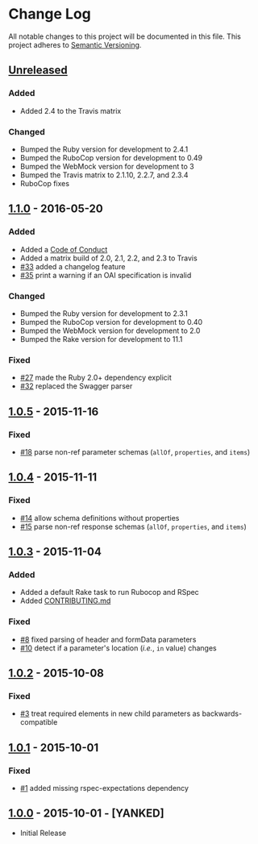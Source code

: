 # Change Log

All notable changes to this project will be documented in this file.
This project adheres to [Semantic Versioning](http://semver.org/).

## [Unreleased]

### Added

* Added 2.4 to the Travis matrix

### Changed

* Bumped the Ruby version for development to 2.4.1
* Bumped the RuboCop version for development to 0.49
* Bumped the WebMock version for development to 3
* Bumped the Travis matrix to 2.1.10, 2.2.7, and 2.3.4
* RuboCop fixes

## [1.1.0] - 2016-05-20

### Added

* Added a [Code of Conduct](CODE_OF_CONDUCT.md)
* Added a matrix build of 2.0, 2.1, 2.2, and 2.3 to Travis
* [#33](https://github.com/civisanalytics/swagger-diff/pull/33)
  added a changelog feature
* [#35](https://github.com/civisanalytics/swagger-diff/pull/35)
  print a warning if an OAI specification is invalid

### Changed

* Bumped the Ruby version for development to 2.3.1
* Bumped the RuboCop version for development to 0.40
* Bumped the WebMock version for development to 2.0
* Bumped the Rake version for development to 11.1

### Fixed

* [#27](https://github.com/civisanalytics/swagger-diff/pull/27)
  made the Ruby 2.0+ dependency explicit
* [#32](https://github.com/civisanalytics/swagger-diff/pull/32)
  replaced the Swagger parser

## [1.0.5] - 2015-11-16

### Fixed

* [#18](https://github.com/civisanalytics/swagger-diff/pull/18)
  parse non-ref parameter schemas (`allOf`, `properties`, and `items`)

## [1.0.4] - 2015-11-11

### Fixed

* [#14](https://github.com/civisanalytics/swagger-diff/pull/14)
  allow schema definitions without properties
* [#15](https://github.com/civisanalytics/swagger-diff/pull/15)
  parse non-ref response schemas (`allOf`, `properties`, and `items`)

## [1.0.3] - 2015-11-04

### Added

* Added a default Rake task to run Rubocop and RSpec
* Added [CONTRIBUTING.md](CONTRIBUTING.md)

### Fixed

* [#8](https://github.com/civisanalytics/swagger-diff/pull/8)
  fixed parsing of header and formData parameters
* [#10](https://github.com/civisanalytics/swagger-diff/pull/10)
  detect if a parameter's location (*i.e.*, `in` value) changes

## [1.0.2] - 2015-10-08

### Fixed

* [#3](https://github.com/civisanalytics/swagger-diff/pull/3)
  treat required elements in new child parameters as backwards-compatible

## [1.0.1] - 2015-10-01

### Fixed

* [#1](https://github.com/civisanalytics/swagger-diff/pull/1)
  added missing rspec-expectations dependency

## [1.0.0] - 2015-10-01 - [YANKED]

* Initial Release

[Unreleased]: https://github.com/civisanalytics/swagger-diff/compare/v1.1.0...HEAD
[1.1.0]: https://github.com/civisanalytics/swagger-diff/compare/v1.0.5...v1.1.0
[1.0.5]: https://github.com/civisanalytics/swagger-diff/compare/v1.0.4...v1.0.5
[1.0.4]: https://github.com/civisanalytics/swagger-diff/compare/v1.0.3...v1.0.4
[1.0.3]: https://github.com/civisanalytics/swagger-diff/compare/v1.0.2...v1.0.3
[1.0.2]: https://github.com/civisanalytics/swagger-diff/compare/v1.0.1...v1.0.2
[1.0.1]: https://github.com/civisanalytics/swagger-diff/compare/v1.0.0...v1.0.1
[1.0.0]: https://github.com/civisanalytics/swagger-diff/commit/0f6390eedef2428e78bbd816cbb14f724543f59b
